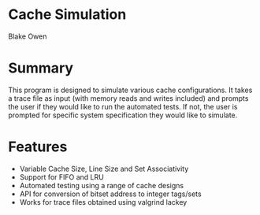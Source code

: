 # Cache Simulation
Blake Owen

# Summary
This program is designed to simulate various cache configurations. It takes a trace file as input (with memory reads and writes included) and prompts the user if they would like to run the automated tests. If not, the user is prompted for specific system specification they would like to simulate.

# Features
- Variable Cache Size, Line Size and Set Associativity
- Support for FIFO and LRU
- Automated testing using a range of cache designs
- API for conversion of bitset address to integer tags/sets
- Works for trace files obtained using valgrind lackey
